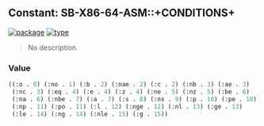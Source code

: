 ## Constant: SB-X86-64-ASM::+CONDITIONS+
[![package](https://img.shields.io/badge/Package-SB--X86--64--ASM-5f9ea0.svg?style=social&colorA=999999)](../) [![type](https://img.shields.io/badge/Type-Constant-5f9ea0.svg?style=social&colorA=999999)](../#constant) 

> No description.

### Value
```cl
((:o . 0) (:no . 1) (:b . 2) (:nae . 2) (:c . 2) (:nb . 3) (:ae . 3)
 (:nc . 3) (:eq . 4) (:e . 4) (:z . 4) (:ne . 5) (:nz . 5) (:be . 6)
 (:na . 6) (:nbe . 7) (:a . 7) (:s . 8) (:ns . 9) (:p . 10) (:pe . 10)
 (:np . 11) (:po . 11) (:l . 12) (:nge . 12) (:nl . 13) (:ge . 13)
 (:le . 14) (:ng . 14) (:nle . 15) (:g . 15))
```
